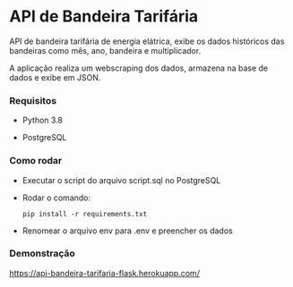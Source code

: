 # API de Bandeira Tarifária

API de bandeira tarifária de energia elátrica, exibe os dados históricos das bandeiras como mês, ano, bandeira e multiplicador.

A aplicação realiza um webscraping dos dados, armazena na base de dados e exibe em JSON.

### Requisitos

- Python 3.8

- PostgreSQL

### Como rodar

- Executar o script do arquivo script.sql no PostgreSQL

- Rodar o comando:

   ```pip install -r requirements.txt```

- Renomear o arquivo env para .env e preencher os dados

### Demonstração

https://api-bandeira-tarifaria-flask.herokuapp.com/
